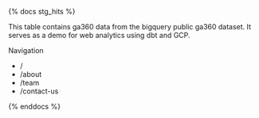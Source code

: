 {% docs stg_hits %}

This table contains ga360 data from the bigquery public ga360 dataset. It serves as a demo for web analytics using dbt and GCP.

Navigation
 - /
 - /about
 - /team
 - /contact-us

{% enddocs %}